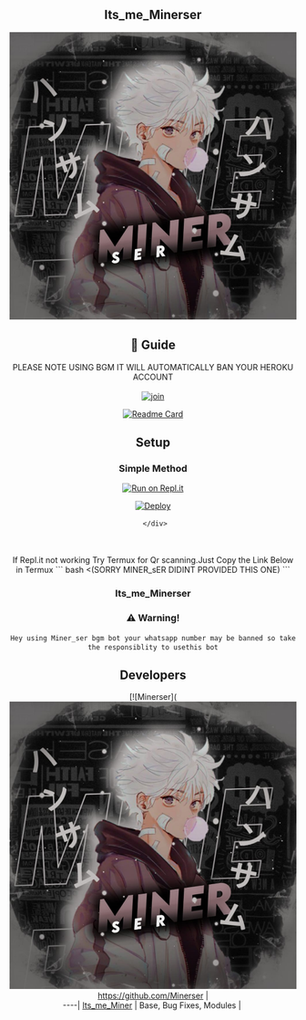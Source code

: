 <div align="center">

## Its_me_Minerser

<div align="center">
  <img src=miner.jpg>

## 📢 Guide
PLEASE NOTE USING BGM IT WILL AUTOMATICALLY BAN YOUR HEROKU ACCOUNT
    <br>
<br>
  [![join](https://github.com/Minerser/Minerser)](https://chat.whatsapp.com/BxZErVpcpvhDObdWF3CIGZ) 
  <div align="center">
       
  [![Readme Card](https://github.com/Minerser/Minerserl)](https://github.com/farhan-dqz/PublicBot)
  </div>
    
## Setup
<div align="center">

  ### Simple Method
  
[![Run on Repl.it](https://repl.it/badge/github/quiec/whatsAlfa)](https://replit.com/@KalippanSer/KALIPPANSER-OR?v=1)

[![Deploy](https://www.herokucdn.com/deploy/button.svg)](https://heroku.com/deploy?template=https://github.com/KALIPPAN-SER02/APARNAMWOL-V2.git)

     </div>
<br>
<br >
If Repl.it not working Try Termux for Qr scanning.Just Copy the Link Below in Termux
```
bash <(SORRY MINER_sER DIDINT PROVIDED THIS ONE)
``` 
  
### Its_me_Minerser


### ⚠️ Warning! 
```
Hey using Miner_ser bgm bot your whatsapp number may be banned so take the responsiblity to usethis bot
```

## Developers
  <div align="center">
    
  [![Minerser](<img src=miner.jpg>
 https://github.com/Minerser |  
----|
[Its_me_Miner](https://github.com/Minerser)  |
Base, Bug Fixes, Modules | 
  
    



